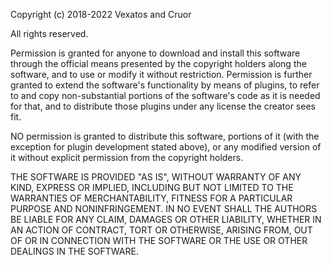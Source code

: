 Copyright (c) 2018-2022 Vexatos and Cruor

All rights reserved.

Permission is granted for anyone to download and install
this software through the official means presented by the
copyright holders along the software, and to use or modify it
without restriction. Permission is further granted to extend
the software's functionality by means of plugins, to refer to
and copy non-substantial portions of the software's code as it
is needed for that, and to distribute those plugins
under any license the creator sees fit.

NO permission is granted to distribute this software, portions of it
(with the exception for plugin development stated above),
or any modified version of it without explicit
permission from the copyright holders.

THE SOFTWARE IS PROVIDED "AS IS", WITHOUT WARRANTY OF ANY KIND,
EXPRESS OR IMPLIED, INCLUDING BUT NOT LIMITED TO THE WARRANTIES
OF MERCHANTABILITY, FITNESS FOR A PARTICULAR PURPOSE AND NONINFRINGEMENT.
IN NO EVENT SHALL THE AUTHORS BE LIABLE FOR ANY CLAIM, DAMAGES OR OTHER
LIABILITY, WHETHER IN AN ACTION OF CONTRACT, TORT OR OTHERWISE, ARISING
FROM, OUT OF OR IN CONNECTION WITH THE SOFTWARE OR THE USE
OR OTHER DEALINGS IN THE SOFTWARE.
